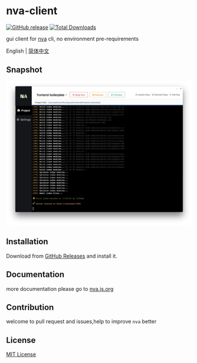 nva-client
===
[![GitHub release](https://img.shields.io/github/release/ali322/nva-client.svg)](https://github.com/ali322/nva-client/releases) [![Total Downloads](https://img.shields.io/github/downloads/ali322/nva-client/total.svg)](https://github.com/ali322/nva-client/releases)

gui client for [nva](https://github.com/ali322/nva) cli, no environment pre-requirements

English | [简体中文](./README_CN.md)

## Snapshot
![snapshot](./snapshot/snapshot_en.png)

## Installation
Download from [GitHub Releases](https://github.com/ali322/nva-client/releases) and install it.

## Documentation

more documentation please go to [nva.js.org](http://nva.js.org)

## Contribution

welcome to pull request and issues,help to improve `nva` better 

## License

[MIT License](http://en.wikipedia.org/wiki/MIT_License)